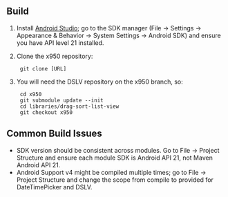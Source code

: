 ## Build
1. Install [Android Studio](http://developer.android.com/sdk/index.html); go to the SDK manager (File -> Settings -> Appearance & Behavior -> System Settings -> Android SDK) and ensure you have API level 21 installed.
2. Clone the x950 repository:

        git clone [URL]

3. You will need the DSLV repository on the x950 branch, so:

        cd x950
        git submodule update --init
        cd libraries/drag-sort-list-view
        git checkout x950

## Common Build Issues
* SDK version should be consistent across modules. Go to File -> Project Structure and ensure each module SDK is Android API 21, not Maven Android API 21.
* Android Support v4 might be compiled multiple times; go to File -> Project Structure and change the scope from compile to provided for DateTimePicker and DSLV.
